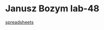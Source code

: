 # Janusz Bozym lab-48

[spreadsheets](https://docs.google.com/spreadsheets/d/1aXW9-bMe2d1unP7uEhIntMtH0PYczJoyMhiypOAWMDk/edit?usp=sharing)
